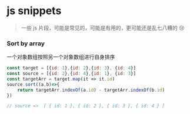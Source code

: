 # js snippets
> 一些 js 片段，可能是常见的，可能是有用的，更可能还是乱七八糟的 😢

### Sort by array 
一个对象数组按照另一个对象数组进行自身排序
```js
const target = [{id: 1},{id: 2},{id: 3}, {id: 4}]
const source = [{id: 2},{id: 4},{id: 1}, {id: 3}]
const targetArr = target.map(it => it.id)
source.sort((a,b)=>{
    return targetArr.indexOf(a.id) - targetArr.indexOf(b.id)
})

// source =>  [ { id: 1 }, { id: 2 }, { id: 3 }, { id: 4 } ]
```